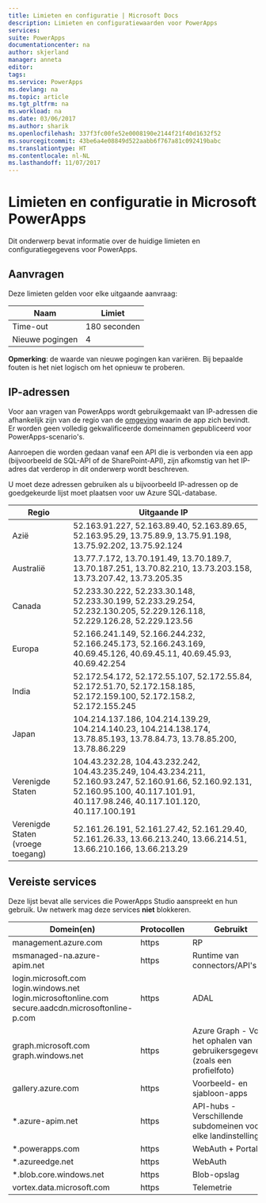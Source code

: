 ```yaml
---
title: Limieten en configuratie | Microsoft Docs
description: Limieten en configuratiewaarden voor PowerApps
services: 
suite: PowerApps
documentationcenter: na
author: skjerland
manager: anneta
editor: 
tags: 
ms.service: PowerApps
ms.devlang: na
ms.topic: article
ms.tgt_pltfrm: na
ms.workload: na
ms.date: 03/06/2017
ms.author: sharik
ms.openlocfilehash: 337f3fc00fe52e0008190e2144f21f40d1632f52
ms.sourcegitcommit: 43be6a4e08849d522aabb6f767a81c092419babc
ms.translationtype: HT
ms.contentlocale: nl-NL
ms.lasthandoff: 11/07/2017
---
```

# <a name="limits-and-configuration-in-microsoft-powerapps"></a>Limieten en configuratie in Microsoft PowerApps
Dit onderwerp bevat informatie over de huidige limieten en configuratiegegevens voor PowerApps.

## <a name="requests"></a>Aanvragen
Deze limieten gelden voor elke uitgaande aanvraag:

| Naam | Limiet |
| --- | --- |
| Time-out |180 seconden |
| Nieuwe pogingen |4 |

**Opmerking**: de waarde van nieuwe pogingen kan variëren. Bij bepaalde fouten is het niet logisch om het opnieuw te proberen.

## <a name="ip-addresses"></a>IP-adressen
Voor aan vragen van PowerApps wordt gebruikgemaakt van IP-adressen die afhankelijk zijn van de regio van de [omgeving](environments-overview.md) waarin de app zich bevindt. Er worden geen volledig gekwalificeerde domeinnamen gepubliceerd voor PowerApps-scenario's.

Aanroepen die worden gedaan vanaf een API die is verbonden via een app (bijvoorbeeld de SQL-API of de SharePoint-API), zijn afkomstig van het IP-adres dat verderop in dit onderwerp wordt beschreven.

U moet deze adressen gebruiken als u bijvoorbeeld IP-adressen op de goedgekeurde lijst moet plaatsen voor uw Azure SQL-database.

| Regio | Uitgaande IP |
| --- | --- |
| Azië |52.163.91.227, 52.163.89.40, 52.163.89.65, 52.163.95.29, 13.75.89.9, 13.75.91.198, 13.75.92.202, 13.75.92.124 |
| Australië |13.77.7.172, 13.70.191.49, 13.70.189.7, 13.70.187.251, 13.70.82.210, 13.73.203.158, 13.73.207.42, 13.73.205.35 |
| Canada |52.233.30.222, 52.233.30.148, 52.233.30.199, 52.233.29.254, 52.232.130.205, 52.229.126.118, 52.229.126.28, 52.229.123.56 |
| Europa |52.166.241.149, 52.166.244.232, 52.166.245.173, 52.166.243.169, 40.69.45.126, 40.69.45.11, 40.69.45.93, 40.69.42.254 |
| India |52.172.54.172, 52.172.55.107, 52.172.55.84, 52.172.51.70, 52.172.158.185, 52.172.159.100, 52.172.158.2, 52.172.155.245 |
| Japan |104.214.137.186, 104.214.139.29, 104.214.140.23, 104.214.138.174, 13.78.85.193, 13.78.84.73, 13.78.85.200, 13.78.86.229 |
| Verenigde Staten |104.43.232.28, 104.43.232.242, 104.43.235.249, 104.43.234.211, 52.160.93.247, 52.160.91.66, 52.160.92.131, 52.160.95.100, 40.117.101.91, 40.117.98.246, 40.117.101.120, 40.117.100.191 |
| Verenigde Staten (vroege toegang) |52.161.26.191, 52.161.27.42, 52.161.29.40, 52.161.26.33, 13.66.213.240, 13.66.214.51, 13.66.210.166, 13.66.213.29 |

## <a name="required-services"></a>Vereiste services
Deze lijst bevat alle services die PowerApps Studio aanspreekt en hun gebruik. Uw netwerk mag deze services **niet** blokkeren.

| Domein(en) | Protocollen | Gebruikt |
| --- | --- | --- |
| management.azure.com |https |RP |
| msmanaged-na.azure-apim.net |https |Runtime van connectors/API's |
| login.microsoft.com<br>login.windows.net<br>login.microsoftonline.com<br>secure.aadcdn.microsoftonline-p.com |https |ADAL |
| graph.microsoft.com<br>graph.windows.net |https |Azure Graph - Voor het ophalen van gebruikersgegevens (zoals een profielfoto) |
| gallery.azure.com |https |Voorbeeld- en sjabloon-apps |
| *.azure-apim.net |https |API-hubs - Verschillende subdomeinen voor elke landinstelling |
| *.powerapps.com |https |WebAuth + Portal |
| *.azureedge.net |https |WebAuth |
| *.blob.core.windows.net |https |Blob-opslag |
| vortex.data.microsoft.com |https |Telemetrie |

